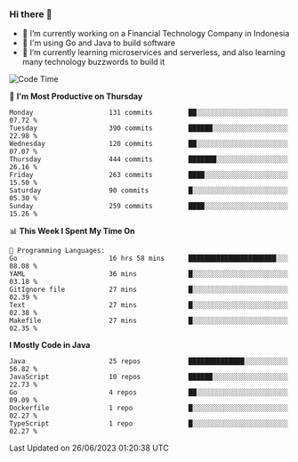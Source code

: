 ### Hi there 👋

<!--
**mazzama/mazzama** is a ✨ _special_ ✨ repository because its `README.md` (this file) appears on your GitHub profile.

Here are some ideas to get you started:

- 🔭 I’m currently working on ...
- 🌱 I’m currently learning ...
- 👯 I’m looking to collaborate on ...
- 🤔 I’m looking for help with ...
- 💬 Ask me about ...
- 📫 How to reach me: ...
- 😄 Pronouns: ...
- ⚡ Fun fact: ...
-->

- 🔭 I’m currently working on a Financial Technology Company in Indonesia
- :gun: I'm using Go and Java to build software
- 🌱 I’m currently learning microservices and serverless, and also learning many technology buzzwords to build it

<!--START_SECTION:waka-->
![Code Time](http://img.shields.io/badge/Code%20Time-2%2C766%20hrs%2024%20mins-blue)

📅 **I'm Most Productive on Thursday** 

```text
Monday                   131 commits         ██░░░░░░░░░░░░░░░░░░░░░░░   07.72 % 
Tuesday                  390 commits         ██████░░░░░░░░░░░░░░░░░░░   22.98 % 
Wednesday                120 commits         ██░░░░░░░░░░░░░░░░░░░░░░░   07.07 % 
Thursday                 444 commits         ███████░░░░░░░░░░░░░░░░░░   26.16 % 
Friday                   263 commits         ████░░░░░░░░░░░░░░░░░░░░░   15.50 % 
Saturday                 90 commits          █░░░░░░░░░░░░░░░░░░░░░░░░   05.30 % 
Sunday                   259 commits         ████░░░░░░░░░░░░░░░░░░░░░   15.26 % 
```


📊 **This Week I Spent My Time On** 

```text
💬 Programming Languages: 
Go                       16 hrs 58 mins      ██████████████████████░░░   88.08 % 
YAML                     36 mins             █░░░░░░░░░░░░░░░░░░░░░░░░   03.18 % 
GitIgnore file           27 mins             █░░░░░░░░░░░░░░░░░░░░░░░░   02.39 % 
Text                     27 mins             █░░░░░░░░░░░░░░░░░░░░░░░░   02.38 % 
Makefile                 27 mins             █░░░░░░░░░░░░░░░░░░░░░░░░   02.35 % 
```

**I Mostly Code in Java** 

```text
Java                     25 repos            ██████████████░░░░░░░░░░░   56.82 % 
JavaScript               10 repos            ██████░░░░░░░░░░░░░░░░░░░   22.73 % 
Go                       4 repos             ██░░░░░░░░░░░░░░░░░░░░░░░   09.09 % 
Dockerfile               1 repo              █░░░░░░░░░░░░░░░░░░░░░░░░   02.27 % 
TypeScript               1 repo              █░░░░░░░░░░░░░░░░░░░░░░░░   02.27 % 
```




 Last Updated on 26/06/2023 01:20:38 UTC
<!--END_SECTION:waka-->
